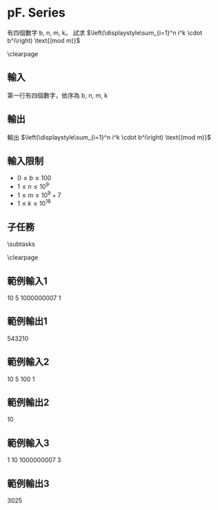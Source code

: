 # pF. Series

有四個數字 $\text{b, n, m, k}$。
試求 $\left(\displaystyle\sum_{i=1}^n i^k \cdot b^i\right) \text{(mod m)}$


\clearpage

## 輸入
第一行有四個數字，依序為 $\text{b, n, m, k}$

## 輸出
輸出 $\left(\displaystyle\sum_{i=1}^n i^k \cdot b^i\right) \text{(mod m)}$

## 輸入限制
 - $0 \leq b \leq 100$
 - $1 \leq n \leq 10^9$
 - $1 \leq m \leq 10^9+7$
 - $1 \leq k \leq 10^{18}$

## 子任務
\subtasks

\clearpage

## 範例輸入1
10 5 1000000007 1

## 範例輸出1
543210

## 範例輸入2
10 5 100 1

## 範例輸出2
10

## 範例輸入3
1 10 1000000007 3

## 範例輸出3
3025
